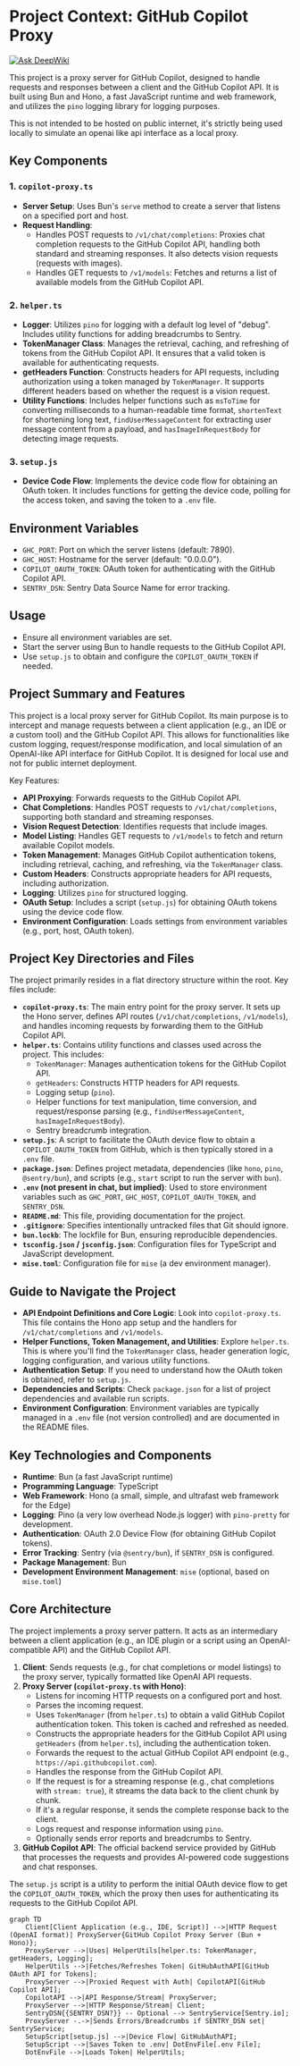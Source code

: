 # Project Context: GitHub Copilot Proxy
[![Ask DeepWiki](https://deepwiki.com/badge.svg)](https://deepwiki.com/dcai/github-copilot-proxy)

This project is a proxy server for GitHub Copilot, designed to handle requests and responses between a client and the GitHub Copilot API. It is built using Bun and Hono, a fast JavaScript runtime and web framework, and utilizes the `pino` logging library for logging purposes.

This is not intended to be hosted on public internet, it's strictly being used locally to simulate an openai like api interface as a local proxy.

## Key Components

### 1. `copilot-proxy.ts`

- **Server Setup**: Uses Bun's `serve` method to create a server that listens on a specified port and host.
- **Request Handling**:
  - Handles POST requests to `/v1/chat/completions`: Proxies chat completion requests to the GitHub Copilot API, handling both standard and streaming responses. It also detects vision requests (requests with images).
  - Handles GET requests to `/v1/models`: Fetches and returns a list of available models from the GitHub Copilot API.

### 2. `helper.ts`

- **Logger**: Utilizes `pino` for logging with a default log level of "debug". Includes utility functions for adding breadcrumbs to Sentry.
- **TokenManager Class**: Manages the retrieval, caching, and refreshing of tokens from the GitHub Copilot API. It ensures that a valid token is available for authenticating requests.
- **getHeaders Function**: Constructs headers for API requests, including authorization using a token managed by `TokenManager`. It supports different headers based on whether the request is a vision request.
- **Utility Functions**: Includes helper functions such as `msToTime` for converting milliseconds to a human-readable time format, `shortenText` for shortening long text, `findUserMessageContent` for extracting user message content from a payload, and `hasImageInRequestBody` for detecting image requests.

### 3. `setup.js`

- **Device Code Flow**: Implements the device code flow for obtaining an OAuth token. It includes functions for getting the device code, polling for the access token, and saving the token to a `.env` file.

## Environment Variables

- `GHC_PORT`: Port on which the server listens (default: 7890).
- `GHC_HOST`: Hostname for the server (default: "0.0.0.0").
- `COPILOT_OAUTH_TOKEN`: OAuth token for authenticating with the GitHub Copilot API.
- `SENTRY_DSN`: Sentry Data Source Name for error tracking.

## Usage

- Ensure all environment variables are set.
- Start the server using Bun to handle requests to the GitHub Copilot API.
- Use `setup.js` to obtain and configure the `COPILOT_OAUTH_TOKEN` if needed.
## Project Summary and Features

This project is a local proxy server for GitHub Copilot. Its main purpose is to intercept and manage requests between a client application (e.g., an IDE or a custom tool) and the GitHub Copilot API. This allows for functionalities like custom logging, request/response modification, and local simulation of an OpenAI-like API interface for GitHub Copilot. It is designed for local use and not for public internet deployment.

Key Features:
-   **API Proxying**: Forwards requests to the GitHub Copilot API.
-   **Chat Completions**: Handles POST requests to `/v1/chat/completions`, supporting both standard and streaming responses.
-   **Vision Request Detection**: Identifies requests that include images.
-   **Model Listing**: Handles GET requests to `/v1/models` to fetch and return available Copilot models.
-   **Token Management**: Manages GitHub Copilot authentication tokens, including retrieval, caching, and refreshing, via the `TokenManager` class.
-   **Custom Headers**: Constructs appropriate headers for API requests, including authorization.
-   **Logging**: Utilizes `pino` for structured logging.
-   **OAuth Setup**: Includes a script (`setup.js`) for obtaining OAuth tokens using the device code flow.
-   **Environment Configuration**: Loads settings from environment variables (e.g., port, host, OAuth token).

## Project Key Directories and Files

The project primarily resides in a flat directory structure within the root. Key files include:

-   **`copilot-proxy.ts`**: The main entry point for the proxy server. It sets up the Hono server, defines API routes (`/v1/chat/completions`, `/v1/models`), and handles incoming requests by forwarding them to the GitHub Copilot API.
-   **`helper.ts`**: Contains utility functions and classes used across the project. This includes:
    -   `TokenManager`: Manages authentication tokens for the GitHub Copilot API.
    -   `getHeaders`: Constructs HTTP headers for API requests.
    -   Logging setup (`pino`).
    -   Helper functions for text manipulation, time conversion, and request/response parsing (e.g., `findUserMessageContent`, `hasImageInRequestBody`).
    -   Sentry breadcrumb integration.
-   **`setup.js`**: A script to facilitate the OAuth device flow to obtain a `COPILOT_OAUTH_TOKEN` from GitHub, which is then typically stored in a `.env` file.
-   **`package.json`**: Defines project metadata, dependencies (like `hono`, `pino`, `@sentry/bun`), and scripts (e.g., `start` script to run the server with `bun`).
-   **`.env` (not present in chat, but implied)**: Used to store environment variables such as `GHC_PORT`, `GHC_HOST`, `COPILOT_OAUTH_TOKEN`, and `SENTRY_DSN`.
-   **`README.md`**: This file, providing documentation for the project.
-   **`.gitignore`**: Specifies intentionally untracked files that Git should ignore.
-   **`bun.lockb`**: The lockfile for Bun, ensuring reproducible dependencies.
-   **`tsconfig.json` / `jsconfig.json`**: Configuration files for TypeScript and JavaScript development.
-   **`mise.toml`**: Configuration file for `mise` (a dev environment manager).

## Guide to Navigate the Project

-   **API Endpoint Definitions and Core Logic**: Look into `copilot-proxy.ts`. This file contains the Hono app setup and the handlers for `/v1/chat/completions` and `/v1/models`.
-   **Helper Functions, Token Management, and Utilities**: Explore `helper.ts`. This is where you'll find the `TokenManager` class, header generation logic, logging configuration, and various utility functions.
-   **Authentication Setup**: If you need to understand how the OAuth token is obtained, refer to `setup.js`.
-   **Dependencies and Scripts**: Check `package.json` for a list of project dependencies and available run scripts.
-   **Environment Configuration**: Environment variables are typically managed in a `.env` file (not version controlled) and are documented in the README files.

## Key Technologies and Components

-   **Runtime**: Bun (a fast JavaScript runtime)
-   **Programming Language**: TypeScript
-   **Web Framework**: Hono (a small, simple, and ultrafast web framework for the Edge)
-   **Logging**: Pino (a very low overhead Node.js logger) with `pino-pretty` for development.
-   **Authentication**: OAuth 2.0 Device Flow (for obtaining GitHub Copilot tokens).
-   **Error Tracking**: Sentry (via `@sentry/bun`), if `SENTRY_DSN` is configured.
-   **Package Management**: Bun
-   **Development Environment Management**: `mise` (optional, based on `mise.toml`)

## Core Architecture

The project implements a proxy server pattern. It acts as an intermediary between a client application (e.g., an IDE plugin or a script using an OpenAI-compatible API) and the GitHub Copilot API.

1.  **Client**: Sends requests (e.g., for chat completions or model listings) to the proxy server, typically formatted like OpenAI API requests.
2.  **Proxy Server (`copilot-proxy.ts` with Hono)**:
    *   Listens for incoming HTTP requests on a configured port and host.
    *   Parses the incoming request.
    *   Uses `TokenManager` (from `helper.ts`) to obtain a valid GitHub Copilot authentication token. This token is cached and refreshed as needed.
    *   Constructs the appropriate headers for the GitHub Copilot API using `getHeaders` (from `helper.ts`), including the authentication token.
    *   Forwards the request to the actual GitHub Copilot API endpoint (e.g., `https://api.githubcopilot.com`).
    *   Handles the response from the GitHub Copilot API.
    *   If the request is for a streaming response (e.g., chat completions with `stream: true`), it streams the data back to the client chunk by chunk.
    *   If it's a regular response, it sends the complete response back to the client.
    *   Logs request and response information using `pino`.
    *   Optionally sends error reports and breadcrumbs to Sentry.
3.  **GitHub Copilot API**: The official backend service provided by GitHub that processes the requests and provides AI-powered code suggestions and chat responses.

The `setup.js` script is a utility to perform the initial OAuth device flow to get the `COPILOT_OAUTH_TOKEN`, which the proxy then uses for authenticating its requests to the GitHub Copilot API.

```mermaid
graph TD
    Client[Client Application (e.g., IDE, Script)] -->|HTTP Request (OpenAI format)| ProxyServer{GitHub Copilot Proxy Server (Bun + Hono)};
    ProxyServer -->|Uses| HelperUtils[helper.ts: TokenManager, getHeaders, Logging];
    HelperUtils -->|Fetches/Refreshes Token| GitHubAuthAPI[GitHub OAuth API for Tokens];
    ProxyServer -->|Proxied Request with Auth| CopilotAPI[GitHub Copilot API];
    CopilotAPI -->|API Response/Stream| ProxyServer;
    ProxyServer -->|HTTP Response/Stream| Client;
    SentryDSN{{SENTRY_DSN?}} -- Optional --> SentryService[Sentry.io];
    ProxyServer -.->|Sends Errors/Breadcrumbs if SENTRY_DSN set| SentryService;
    SetupScript[setup.js] -->|Device Flow| GitHubAuthAPI;
    SetupScript -->|Saves Token to .env| DotEnvFile[.env File];
    DotEnvFile -->|Loads Token| HelperUtils;
```
